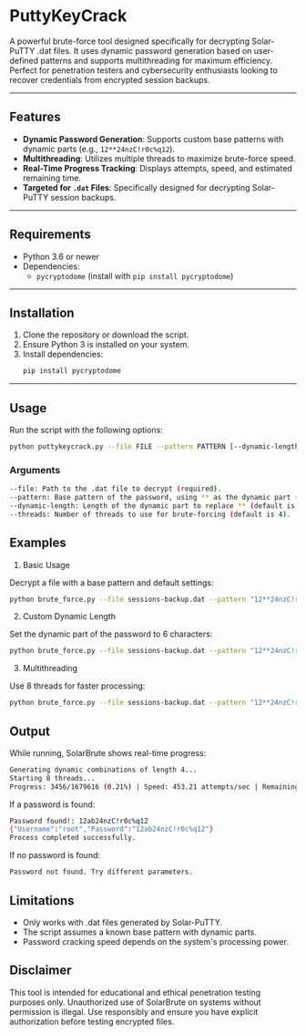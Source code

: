 # PuttyKeyCrack
A powerful brute-force tool designed specifically for decrypting Solar-PuTTY .dat files. It uses dynamic password generation based on user-defined patterns and supports multithreading for maximum efficiency. Perfect for penetration testers and cybersecurity enthusiasts looking to recover credentials from encrypted session backups.

---

## Features

- **Dynamic Password Generation**: Supports custom base patterns with dynamic parts (e.g., `12**24nzC!r0c%q12`).
- **Multithreading**: Utilizes multiple threads to maximize brute-force speed.
- **Real-Time Progress Tracking**: Displays attempts, speed, and estimated remaining time.
- **Targeted for `.dat` Files**: Specifically designed for decrypting Solar-PuTTY session backups.

---

## Requirements

- Python 3.6 or newer
- Dependencies:
  - `pycryptodome` (install with `pip install pycryptodome`)

---

## Installation

1. Clone the repository or download the script.
2. Ensure Python 3 is installed on your system.
3. Install dependencies:
   ```bash
   pip install pycryptodome
   ```

---

## Usage

Run the script with the following options:

 ```bash
python puttykeycrack.py --file FILE --pattern PATTERN [--dynamic-length DYNAMIC_LENGTH] [--threads THREADS]
   ```
### Arguments

 ```bash
--file: Path to the .dat file to decrypt (required).
--pattern: Base pattern of the password, using ** as the dynamic part (required).
--dynamic-length: Length of the dynamic part to replace ** (default is 4).
--threads: Number of threads to use for brute-forcing (default is 4).
   ```

## Examples

1. Basic Usage
   
Decrypt a file with a base pattern and default settings:

 ```bash
python brute_force.py --file sessions-backup.dat --pattern "12**24nzC!r0c%q12"
   ```

2. Custom Dynamic Length
   
Set the dynamic part of the password to 6 characters:

 ```bash
python brute_force.py --file sessions-backup.dat --pattern "12**24nzC!r0c%q12" --dynamic-length 6
   ```

3. Multithreading

Use 8 threads for faster processing:

```bash
python brute_force.py --file sessions-backup.dat --pattern "12**24nzC!r0c%q12" --threads 8
```

## Output

While running, SolarBrute shows real-time progress:

```bash
Generating dynamic combinations of length 4...
Starting 8 threads...
Progress: 3456/1679616 (0.21%) | Speed: 453.21 attempts/sec | Remaining time: 3564.45s
```

If a password is found:

```bash
Password found!: 12ab24nzC!r0c%q12
{"Username":"root","Password":"12ab24nzC!r0c%q12"}
Process completed successfully.
```

If no password is found:

```bash
Password not found. Try different parameters.
```

## Limitations

- Only works with .dat files generated by Solar-PuTTY.
- The script assumes a known base pattern with dynamic parts.
- Password cracking speed depends on the system's processing power.

## Disclaimer

This tool is intended for educational and ethical penetration testing purposes only. Unauthorized use of SolarBrute on systems without permission is illegal. Use responsibly and ensure you have explicit authorization before testing encrypted files.


